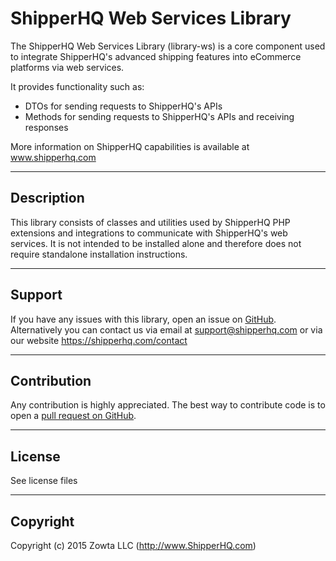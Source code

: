# ShipperHQ Web Services Library
The ShipperHQ Web Services Library (library-ws) is a core component used to integrate ShipperHQ's advanced shipping features into eCommerce platforms via web services.

It provides functionality such as:
- DTOs for sending requests to ShipperHQ's APIs
- Methods for sending requests to ShipperHQ's APIs and receiving responses

More information on ShipperHQ capabilities is available at www.shipperhq.com

---

## Description

This library consists of classes and utilities used by ShipperHQ PHP extensions and integrations to communicate with ShipperHQ's web services.
It is not intended to be installed alone and therefore does not require standalone installation instructions.

---

## Support

If you have any issues with this library, open an issue on [GitHub](https://github.com/shipperhq/library-ws/issues).
Alternatively you can contact us via email at support@shipperhq.com or via our website https://shipperhq.com/contact

---

## Contribution

Any contribution is highly appreciated. The best way to contribute code is to open a [pull request on GitHub](https://help.github.com/articles/using-pull-requests).

---

## License

See license files

---

## Copyright

Copyright (c) 2015 Zowta LLC (http://www.ShipperHQ.com)
